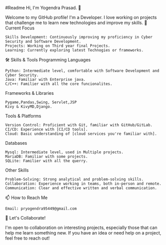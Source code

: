 #Readme
Hi, I'm Yogendra Prasad. 👋

Welcome to my GitHub profile! I'm a Developer. I love working on projects that challenge me to learn new technologies and improve my skills.
🔭 Current Focus

    Skills Development: Continuously improving my proficiency in Cyber Security and Software Development.
    Projects: Working on Third year final Projects.
    Learning: Currently exploring latest Technogies or frameworks.

🛠 Skills & Tools
Programming Languages

    Python: Intermediate level, comfortable with Software Development and Cyber Security.
    Java: Familiar with Enterprise java.
    C/C++: Familier with all the core funcionalites.

Frameworks & Libraries

    Pygame,Pandas,Swing, Servlet,JSP
    Kivy & KivyMD,Django.

Tools & Platforms

    Version Control: Proficient with Git, familiar with GitHub/GitLab.
    CI/CD: Experience with [CI/CD tools].
    Cloud: Basic understanding of [cloud services you're familiar with].

Databases

    Mysql: Intermediate level, used in Multiple projects.
    MariaDB: Familiar with some projects.
    SQLite: Familier with all the querry.

Other Skills

    Problem-Solving: Strong analytical and problem-solving skills.
    Collaboration: Experience working in teams, both in-person and remote.
    Communication: Clear and effective written and verbal communication.

📫 How to Reach Me

    Email: pryogendra95449@gmail.com

🤝 Let's Collaborate!

I'm open to collaboration on interesting projects, especially those that can help me learn something new. If you have an idea or need help on a project, feel free to reach out!
